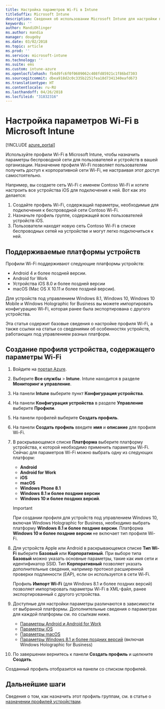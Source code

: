 ```yaml
---
title: Настройка параметров Wi-Fi в Intune
titleSuffix: Microsoft Intune
description: Сведения об использовании Microsoft Intune для настройки подключений Wi-Fi на управляемых устройствах.
keywords: ''
author: MandiOhlinger
ms.author: mandia
manager: dougeby
ms.date: 03/02/2018
ms.topic: article
ms.prod: ''
ms.service: microsoft-intune
ms.technology: ''
ms.suite: ems
ms.custom: intune-azure
ms.openlocfilehash: fb4d9fc6f0f0609062c408fd85921c1f86bd7303
ms.sourcegitcommit: dbea918d2c0c335b2251fea18d7341340eafd673
ms.translationtype: HT
ms.contentlocale: ru-RU
ms.lasthandoff: 04/26/2018
ms.locfileid: "31832316"
---
```

# <a name="how-to-configure-wi-fi-settings-in-microsoft-intune"></a>Настройка параметров Wi-Fi в Microsoft Intune

[!INCLUDE [azure_portal](./includes/azure_portal.md)]

Используйте профили Wi-Fi в Microsoft Intune, чтобы назначить параметры беспроводной сети для пользователей и устройств в вашей организации. Назначение профиля Wi-Fi позволяет пользователям получить доступ к корпоративной сети Wi-Fi, не настраивая этот доступ самостоятельно.

Например, вы создаете сеть Wi-Fi с именем Contoso Wi-Fi и хотите настроить все устройства iOS для подключения к ней. Вот как это делается:

1. Создайте профиль Wi-Fi, содержащий параметры, необходимые для подключения к беспроводной сети Contoso Wi-Fi.
2. Назначьте профиль группе, содержащей всех пользователей устройств iOS.
3. Пользователи находят новую сеть Contoso Wi-Fi в списке беспроводных сетей на устройстве и могут легко подключиться к ней.

## <a name="supported-device-platforms"></a>Поддерживаемые платформы устройств

Профили Wi-Fi поддерживают следующие платформы устройств:

- Android 4 и более поздней версии.
- Android for Work
- Устройства iOS 8.0 и более поздней версии
- macOS (Mac OS X 10.11 и более поздней версии).

Для устройств под управлением Windows 8.1, Windows 10, Windows 10 Mobile и Windows Holographic for Business вы можете импортировать конфигурацию Wi-Fi, которая ранее была экспортирована с другого устройства.

Эта статья содержит базовые сведения о настройке профиля Wi-Fi, а также ссылки на статьи со сведениями об особенностях устройств, работающих под управлением разных платформ.

## <a name="create-a-device-profile-containing-wi-fi-settings"></a>Создание профиля устройства, содержащего параметры Wi-Fi

1. Войдите на [портал Azure](https://portal.azure.com).
2. Выберите **Все службы** > **Intune**. Intune находится в разделе **Мониторинг и управление**.
3. На панели **Intune** выберите пункт **Конфигурация устройства**.
2. На панели **Конфигурация устройства** в разделе **Управление** выберите **Профили**.
3. На панели профилей выберите **Создать профиль**.
4. На панели **Создать профиль** введите **имя** и **описание** для профиля Wi-Fi.
5. В раскрывающемся списке **Платформа** выберите платформу устройства, к которой необходимо применить параметры Wi-Fi. Сейчас для параметров Wi-Fi можно выбрать одну из следующих платформ:
    - **Android**
    - **Android for Work**
    - **iOS**
    - **macOS**
    - **Windows Phone 8.1**
    - **Windows 8.1 и более поздние версии**
    - **Windows 10 и более поздних версий**.

   > [!IMPORTANT]
   > При создании профиля для устройств под управлением Windows 10, включая Windows Holographic for Business, необходимо выбрать платформу **Windows 8.1 и более поздние версии**. Платформа **Windows 10 и более поздние версии** не включает тип профиля Wi-Fi. 

6. Для устройств Apple или Android в раскрывающемся списке **Тип Wi-Fi** выберите **Базовый** или **Корпоративный**. При выборе типа **Базовый** можно указать основные параметры, такие как имя сети и идентификатор SSID. Тип **Корпоративный** позволяет указать дополнительные сведения, например протокол расширенной проверки подлинности (EAP), если он используется в сети Wi-Fi. 

   Профиль **Импорт Wi-Fi** (для Windows 8.1 и более поздних версий) позволяет импортировать параметры Wi-Fi в XML-файл, ранее экспортированный с другого устройства.
1. Доступные для настройки параметры различаются в зависимости от выбранной платформы. Дополнительные сведения о параметрах для каждой платформы см. по ссылкам ниже.
    - [Параметры Android и Android for Work](wi-fi-settings-android.md)
    - [Параметры iOS](wi-fi-settings-ios.md)
    - [Параметры macOS](wi-fi-settings-macos.md)
    - [Параметры Windows 8.1 и более поздних версий](wi-fi-settings-import-windows-8-1.md) (включая Windows Holographic for Business)
1. По завершении вернитесь к панели **Создать профиль** и щелкните **Создать**.

Созданный профиль отобразится на панели со списком профилей.

## <a name="next-steps"></a>Дальнейшие шаги

Сведения о том, как назначить этот профиль группам, см. в статье о [назначении профилей устройствам](device-profile-assign.md).
